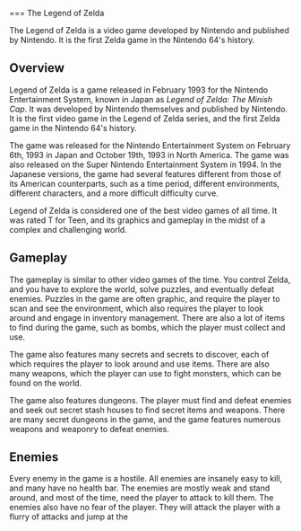 
===
The Legend of Zelda

The Legend of Zelda is a video game developed by Nintendo and published by Nintendo. It is the first Zelda game in the Nintendo 64's history.

## Overview

Legend of Zelda is a game released in February 1993 for the Nintendo Entertainment System, known in Japan as _Legend of Zelda: The Minish Cap_. It was developed by Nintendo themselves and published by Nintendo. It is the first video game in the Legend of Zelda series, and the first Zelda game in the Nintendo 64's history.

The game was released for the Nintendo Entertainment System on February 6th, 1993 in Japan and October 19th, 1993 in North America. The game was also released on the Super Nintendo Entertainment System in 1994. In the Japanese versions, the game had several features different from those of its American counterparts, such as a time period, different environments, different characters, and a more difficult difficulty curve.

Legend of Zelda is considered one of the best video games of all time. It was rated T for Teen, and its graphics and gameplay in the midst of a complex and challenging world.

## Gameplay

The gameplay is similar to other video games of the time. You control Zelda, and you have to explore the world, solve puzzles, and eventually defeat enemies. Puzzles in the game are often graphic, and require the player to scan and see the environment, which also requires the player to look around and engage in inventory management. There are also a lot of items to find during the game, such as bombs, which the player must collect and use.

The game also features many secrets and secrets to discover, each of which requires the player to look around and use items. There are also many weapons, which the player can use to fight monsters, which can be found on the world.

The game also features dungeons. The player must find and defeat enemies and seek out secret stash houses to find secret items and weapons. There are many secret dungeons in the game, and the game features numerous weapons and weaponry to defeat enemies.

## Enemies

Every enemy in the game is a hostile. All enemies are insanely easy to kill, and many have no health bar. The enemies are mostly weak and stand around, and most of the time, need the player to attack to kill them. The enemies also have no fear of the player. They will attack the player with a flurry of attacks and jump at the
